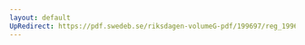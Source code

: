 ```yaml
---
layout: default
UpRedirect: https://pdf.swedeb.se/riksdagen-volumeG-pdf/199697/reg_199697/reg_199697_0229.pdf
---
```

